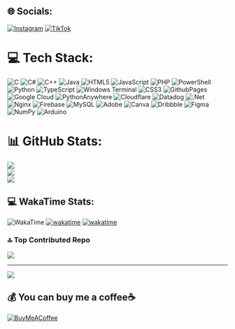 
## 🌐 Socials:
[![Instagram](https://img.shields.io/badge/Instagram-%23E4405F.svg?logo=Instagram&logoColor=white)](https://instagram.com/f1lm_w8) [![TikTok](https://img.shields.io/badge/TikTok-%23000000.svg?logo=TikTok&logoColor=white)](https://tiktok.com/@Film_W8) 

# 💻 Tech Stack:
![C](https://img.shields.io/badge/c-%2300599C.svg?style=flat&logo=c&logoColor=white) ![C#](https://img.shields.io/badge/c%23-%23239120.svg?style=flat&logo=csharp&logoColor=white) ![C++](https://img.shields.io/badge/c++-%2300599C.svg?style=flat&logo=c%2B%2B&logoColor=white) ![Java](https://img.shields.io/badge/java-%23ED8B00.svg?style=flat&logo=openjdk&logoColor=white) ![HTML5](https://img.shields.io/badge/html5-%23E34F26.svg?style=flat&logo=html5&logoColor=white) ![JavaScript](https://img.shields.io/badge/javascript-%23323330.svg?style=flat&logo=javascript&logoColor=%23F7DF1E) ![PHP](https://img.shields.io/badge/php-%23777BB4.svg?style=flat&logo=php&logoColor=white) ![PowerShell](https://img.shields.io/badge/PowerShell-%235391FE.svg?style=flat&logo=powershell&logoColor=white) ![Python](https://img.shields.io/badge/python-3670A0?style=flat&logo=python&logoColor=ffdd54) ![TypeScript](https://img.shields.io/badge/typescript-%23007ACC.svg?style=flat&logo=typescript&logoColor=white) ![Windows Terminal](https://img.shields.io/badge/Windows%20Terminal-%234D4D4D.svg?style=flat&logo=windows-terminal&logoColor=white) ![CSS3](https://img.shields.io/badge/css3-%231572B6.svg?style=flat&logo=css3&logoColor=white) ![GithubPages](https://img.shields.io/badge/github%20pages-121013?style=flat&logo=github&logoColor=white) ![Google Cloud](https://img.shields.io/badge/GoogleCloud-%234285F4.svg?style=flat&logo=google-cloud&logoColor=white) ![PythonAnywhere](https://img.shields.io/badge/pythonanywhere-%232F9FD7.svg?style=flat&logo=pythonanywhere&logoColor=151515) ![Cloudflare](https://img.shields.io/badge/Cloudflare-F38020?style=flat&logo=Cloudflare&logoColor=white) ![Datadog](https://img.shields.io/badge/datadog-%23632CA6.svg?style=flat&logo=datadog&logoColor=white) ![.Net](https://img.shields.io/badge/.NET-5C2D91?style=flat&logo=.net&logoColor=white) ![Nginx](https://img.shields.io/badge/nginx-%23009639.svg?style=flat&logo=nginx&logoColor=white) ![Firebase](https://img.shields.io/badge/firebase-a08021?style=flat&logo=firebase&logoColor=ffcd34) ![MySQL](https://img.shields.io/badge/mysql-4479A1.svg?style=flat&logo=mysql&logoColor=white) ![Adobe](https://img.shields.io/badge/adobe-%23FF0000.svg?style=flat&logo=adobe&logoColor=white) ![Canva](https://img.shields.io/badge/Canva-%2300C4CC.svg?style=flat&logo=Canva&logoColor=white) ![Dribbble](https://img.shields.io/badge/Dribbble-EA4C89?style=flat&logo=dribbble&logoColor=white) ![Figma](https://img.shields.io/badge/figma-%23F24E1E.svg?style=flat&logo=figma&logoColor=white) ![NumPy](https://img.shields.io/badge/numpy-%23013243.svg?style=flat&logo=numpy&logoColor=white) ![Arduino](https://img.shields.io/badge/-Arduino-00979D?style=flat&logo=Arduino&logoColor=white)
# 📊 GitHub Stats:
![](https://github-readme-stats.vercel.app/api?username=NongFilmW8&theme=shadow_green&hide_border=false&include_all_commits=true&count_private=false)<br/>
![](https://github-readme-streak-stats.herokuapp.com/?user=NongFilmW8&theme=shadow_green&hide_border=false)<br/>
![](https://github-readme-stats.vercel.app/api/top-langs/?username=NongFilmW8&theme=shadow_green&hide_border=false&include_all_commits=true&count_private=false&layout=compact)
## 💻 WakaTime Stats:
![WakaTime](https://wakatime.com/badge/user/bb3bef44-3c26-4fcb-a74d-c4ffd75174d7.svg)
[![wakatime](https://wakatime.com/badge/github/NongFilmW8/WebSiteProject.svg)](https://wakatime.com/badge/github/NongFilmW8/WebSiteProject)
[![wakatime](https://wakatime.com/badge/github/NongFilmW8/nongmoodeng.svg)](https://wakatime.com/badge/github/NongFilmW8/nongmoodeng)

### 🔝 Top Contributed Repo
![](https://github-contributor-stats.vercel.app/api?username=NongFilmW8&limit=5&theme=dark&combine_all_yearly_contributions=true)

---
[![](https://visitcount.itsvg.in/api?id=NongFilmW8&icon=2&color=3)](https://visitcount.itsvg.in)

  ## 💰 You can buy me a coffee☕
  [![BuyMeACoffee](https://img.shields.io/badge/Buy%20Me%20a%20Coffee-ffdd00?style=for-the-badge&logo=buy-me-a-coffee&logoColor=black)](https://buymeacoffee.com/NongFilmw8) 

  
